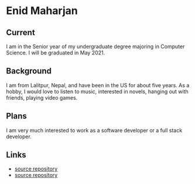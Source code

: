 # Enid Maharjan

## Current

I am in the Senior year of my undergraduate degree majoring in Computer Science. I will be graduated in May 2021.

## Background

I am from Lalitpur, Nepal, and have been in the US for about five years. As a hobby, I would love to listen to music, interested in novels, hanging out with friends, playing video games.

## Plans

I am very much interested to work as a software developer or a full stack developer.

## Links

- [source repository](https://github.com/strygwyr55/ "repo")
- [source repository](https://www.linkedin.com/in/enid-maharjan-83989119a/ "repo")


